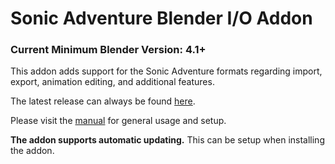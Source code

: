 # Sonic Adventure Blender I/O Addon

### Current Minimum Blender Version: 4.1+

This addon adds support for the Sonic Adventure formats regarding import, export, animation editing, and additional features.

The latest release can always be found [here](https://github.com/X-Hax/SonicAdventureBlenderIO/releases/latest).

Please visit the [manual](https://x-hax.github.io/SonicAdventureBlenderIO) for general usage and setup.

**The addon supports automatic updating.** This can be setup when installing the addon.